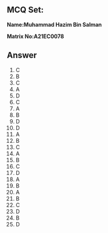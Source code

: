 ## MCQ Set:

**Name:Muhammad Hazim Bin Salman**

**Matrix No:A21EC0078**

## Answer
1. C
2. B
3. C
4. A
5. D
6. C
7. A
8. B
9. D
10. D
11. A
12. B
13. C
14. A
15. B
16. C
17. D
18. A
19. B
20. A
21. B
22. C
23. D
24. B
25. D
